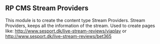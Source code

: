 RP CMS Stream Providers
-
This module is to create the content type Stream Providers.
Stream Providers, keeps all the information of the stream.
Used to create pages like:
http://www.sesport.dk/live-stream-reviews/viaplay or http://www.sesport.dk/live-stream-reviews/bet365

